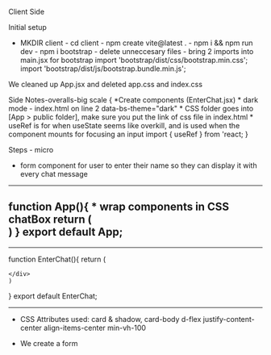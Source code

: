 Client Side 

Initial setup

* MKDIR client - cd client - npm create vite@latest . - npm i && npm run dev - npm i bootstrap - delete unneccesary files - bring 2 imports into main.jsx for bootstrap
    import 'bootstrap/dist/css/bootstrap.min.css';
    import 'bootstrap/dist/js/bootstrap.bundle.min.js';

We cleaned up App.jsx and deleted app.css and index.css

Side Notes-overalls-big scale {
    *Create components (EnterChat.jsx)
    * dark mode - index.html on line 2 data-bs-theme="dark"
    * CSS folder goes into [App > public folder], make sure you put the link of css file in index.html
    * useRef is for when useState seems like overkill, and is used when the component mounts for focusing an input
        import { useRef } from 'react;
        }

Steps - micro 
* form component for user to enter their name so they can display it
    with every chat message



----------------
function App(){
    * wrap components in CSS chatBox
    return (
    <div>
    <EnterChat />
    </div>
    )
}
export default App;
-----------------

-----------------
function EnterChat(){
    return (
    <div>

    </div>
    )
}
export default EnterChat;

----------------
* CSS Attributes used:
    card & shadow, card-body
    d-flex justify-content-center align-items-center min-vh-100

* We create a form